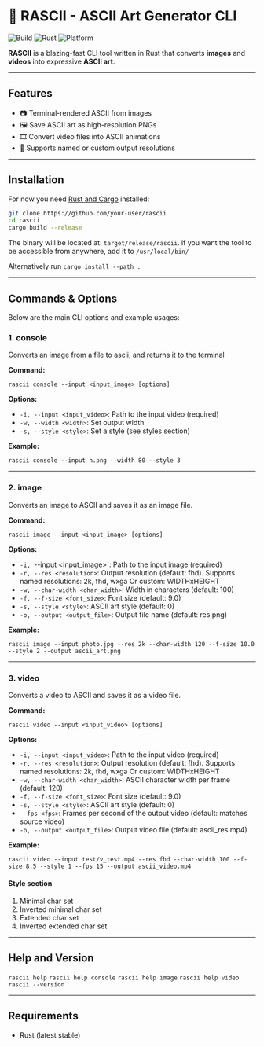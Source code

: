 # 🎨 RASCII - ASCII Art Generator CLI

![Build](https://img.shields.io/badge/build-passing-brightgreen)
![Rust](https://img.shields.io/badge/Rust-2021-orange)
![Platform](https://img.shields.io/badge/platform-cross--platform-lightgrey)

**RASCII** is a blazing-fast CLI tool written in Rust that converts **images** and **videos** into expressive **ASCII art**.

---

## Features

- 📷 Terminal-rendered ASCII from images
- 🖼️ Save ASCII art as high-resolution PNGs
- 🎞️ Convert video files into ASCII animations
- 🧠 Supports named or custom output resolutions


---
## Installation

For now you need [Rust and Cargo](https://www.rust-lang.org/tools/install) installed:

```bash
git clone https://github.com/your-user/rascii
cd rascii
cargo build --release
```
The binary will be located at: `target/release/rascii`. if you want the tool to be accessible from anywhere, add it to `/usr/local/bin/`

Alternatively run `cargo install --path .`

---
## Commands & Options

Below are the main CLI options and example usages:

### 1. console
Converts an image from a file to ascii, and returns it to the terminal

**Command:**
```
rascii console --input <input_image> [options]
```

**Options:**
- `-i, --input <input_video>`: Path to the input video (required)
- `-w, --width <width>`: Set output width
- `-s, --style <style>`: Set a style (see styles section)

**Example:**
```
rascii console --input h.png --width 80 --style 3
```

---
### 2. image
Converts an image to ASCII and saves it as an image file.

**Command:**
```
rascii image --input <input_image> [options]
```

**Options:**
- `-i, `--input <input_image>`: Path to the input image (required)
- `-r, --res <resolution>`: Output resolution (default: fhd). Supports named resolutions: 2k, fhd, wxga Or custom: WIDTHxHEIGHT
- `-w, --char-width <char_width>`: Width in characters (default: 100)
- `-f, --f-size <font_size>`: Font size (default: 9.0)
- `-s, --style <style>`: ASCII art style (default: 0)
- `-o, --output <output_file>`: Output file name (default: res.png)

**Example:**
```
rascii image --input photo.jpg --res 2k --char-width 120 --f-size 10.0 --style 2 --output ascii_art.png

```

---

### 3. video
Converts a video to ASCII and saves it as a video file.

**Command:**
```
rascii video --input <input_video> [options]
```

**Options:**
- `-i, --input <input_video>`: Path to the input video (required)
- `-r, --res <resolution>`: Output resolution (default: fhd). Supports named resolutions: 2k, fhd, wxga Or custom: WIDTHxHEIGHT
- `-w, --char-width <char_width>`: ASCII character width per frame (default: 120)
- `-f, --f-size <font_size>`: Font size (default: 9.0)
- `-s, --style <style>`: ASCII art style (default: 0)
- `--fps <fps>`: Frames per second of the output video (default: matches source video)
- `-o, --output <output_file>`: Output video file (default: ascii_res.mp4)

**Example:**
```
rascii video --input test/v_test.mp4 --res fhd --char-width 100 --f-size 8.5 --style 1 --fps 15 --output ascii_video.mp4

```

#### Style section
1. Minimal char set
2. Inverted minimal char set
3. Extended char set
4. Inverted extended char set

---
## Help and Version
`rascii help`
`rascii help console`
`rascii help image`
`rascii help video`
`rascii --version`

---
## Requirements
- Rust (latest stable)
